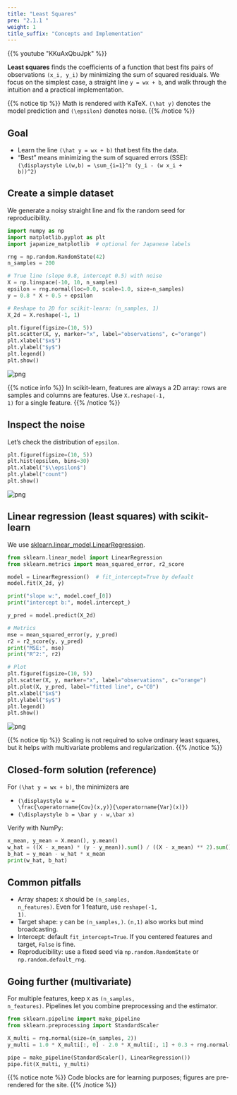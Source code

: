 ```yaml
---
title: "Least Squares"
pre: "2.1.1 "
weight: 1
title_suffix: "Concepts and Implementation"
---
```


{{% youtube "KKuAxQbuJpk" %}}


<div class="pagetop-box">
  <p><b>Least squares</b> finds the coefficients of a function that best fits pairs of observations <code>(x_i, y_i)</code> by minimizing the sum of squared residuals. We focus on the simplest case, a straight line <code>y = wx + b</code>, and walk through the intuition and a practical implementation.</p>
  </div>

{{% notice tip %}}
Math is rendered with KaTeX. <code>\(\hat y\)</code> denotes the model prediction and <code>\(\epsilon\)</code> denotes noise.
{{% /notice %}}

## Goal
- Learn the line <code>\(\hat y = wx + b\)</code> that best fits the data.
- “Best” means minimizing the sum of squared errors (SSE):
  <code>\(\displaystyle L(w,b) = \sum_{i=1}^n (y_i - (w x_i + b))^2\)</code>

## Create a simple dataset
We generate a noisy straight line and fix the random seed for reproducibility.

```python
import numpy as np
import matplotlib.pyplot as plt
import japanize_matplotlib  # optional for Japanese labels

rng = np.random.RandomState(42)
n_samples = 200

# True line (slope 0.8, intercept 0.5) with noise
X = np.linspace(-10, 10, n_samples)
epsilon = rng.normal(loc=0.0, scale=1.0, size=n_samples)
y = 0.8 * X + 0.5 + epsilon

# Reshape to 2D for scikit-learn: (n_samples, 1)
X_2d = X.reshape(-1, 1)

plt.figure(figsize=(10, 5))
plt.scatter(X, y, marker="x", label="observations", c="orange")
plt.xlabel("$x$")
plt.ylabel("$y$")
plt.legend()
plt.show()
```

![png](/images/basic/regression/01_Linear_Regression_files/01_Linear_Regression_6_0.png)

{{% notice info %}}
In scikit-learn, features are always a 2D array: rows are samples and columns are features. Use <code>X.reshape(-1, 1)</code> for a single feature.
{{% /notice %}}

## Inspect the noise
Let’s check the distribution of <code>epsilon</code>.

```python
plt.figure(figsize=(10, 5))
plt.hist(epsilon, bins=30)
plt.xlabel("$\\epsilon$")
plt.ylabel("count")
plt.show()
```

![png](/images/basic/regression/01_Linear_Regression_files/01_Linear_Regression_8_0.png)

## Linear regression (least squares) with scikit-learn
We use <a href="https://scikit-learn.org/stable/modules/generated/sklearn.linear_model.LinearRegression.html" target="_blank" rel="noopener">sklearn.linear_model.LinearRegression</a>.

```python
from sklearn.linear_model import LinearRegression
from sklearn.metrics import mean_squared_error, r2_score

model = LinearRegression()  # fit_intercept=True by default
model.fit(X_2d, y)

print("slope w:", model.coef_[0])
print("intercept b:", model.intercept_)

y_pred = model.predict(X_2d)

# Metrics
mse = mean_squared_error(y, y_pred)
r2 = r2_score(y, y_pred)
print("MSE:", mse)
print("R^2:", r2)

# Plot
plt.figure(figsize=(10, 5))
plt.scatter(X, y, marker="x", label="observations", c="orange")
plt.plot(X, y_pred, label="fitted line", c="C0")
plt.xlabel("$x$")
plt.ylabel("$y$")
plt.legend()
plt.show()
```

![png](/images/basic/regression/01_Linear_Regression_files/01_Linear_Regression_10_0.png)

{{% notice tip %}}
Scaling is not required to solve ordinary least squares, but it helps with multivariate problems and regularization.
{{% /notice %}}

## Closed-form solution (reference)
For <code>\(\hat y = wx + b\)</code>, the minimizers are

- <code>\(\displaystyle w = \frac{\operatorname{Cov}(x,y)}{\operatorname{Var}(x)}\)</code>
- <code>\(\displaystyle b = \bar y - w\,\bar x\)</code>

Verify with NumPy:

```python
x_mean, y_mean = X.mean(), y.mean()
w_hat = ((X - x_mean) * (y - y_mean)).sum() / ((X - x_mean) ** 2).sum()
b_hat = y_mean - w_hat * x_mean
print(w_hat, b_hat)
```

## Common pitfalls
- Array shapes: <code>X</code> should be <code>(n_samples, n_features)</code>. Even for 1 feature, use <code>reshape(-1, 1)</code>.
- Target shape: <code>y</code> can be <code>(n_samples,)</code>. <code>(n,1)</code> also works but mind broadcasting.
- Intercept: default <code>fit_intercept=True</code>. If you centered features and target, <code>False</code> is fine.
- Reproducibility: use a fixed seed via <code>np.random.RandomState</code> or <code>np.random.default_rng</code>.

## Going further (multivariate)
For multiple features, keep <code>X</code> as <code>(n_samples, n_features)</code>. Pipelines let you combine preprocessing and the estimator.

```python
from sklearn.pipeline import make_pipeline
from sklearn.preprocessing import StandardScaler

X_multi = rng.normal(size=(n_samples, 2))
y_multi = 1.0 * X_multi[:, 0] - 2.0 * X_multi[:, 1] + 0.3 + rng.normal(size=n_samples)

pipe = make_pipeline(StandardScaler(), LinearRegression())
pipe.fit(X_multi, y_multi)
```

{{% notice note %}}
Code blocks are for learning purposes; figures are pre-rendered for the site.
{{% /notice %}}

